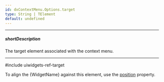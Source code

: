 ```yaml
---
id: dxContextMenu.Options.target
type: String | TElement
default: undefined
---
```

---
##### shortDescription
The target element associated with the context menu.

---
#include uiwidgets-ref-target

To align the {WidgetName} against this element, use the [position](/api-reference/10%20UI%20Components/dxContextMenu/1%20Configuration/position.md '{basewidgetpath}/Configuration/#position') property.
